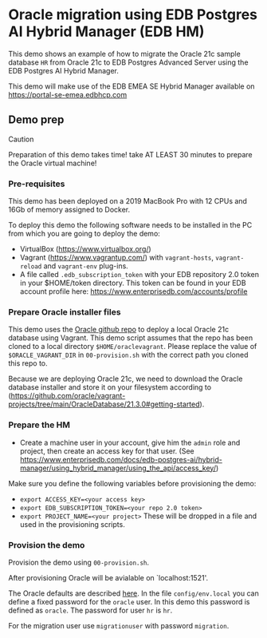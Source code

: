# Oracle migration using EDB Postgres AI Hybrid Manager (EDB HM)

This demo shows an example of how to migrate the Oracle 21c sample database `HR` from Oracle 21c to EDB Postgres Advanced Server using the EDB Postgres AI Hybrid Manager.

This demo will make use of the EDB EMEA SE Hybrid Manager available on https://portal-se-emea.edbhcp.com

## Demo prep
> [!CAUTION]
> Preparation of this demo takes time! take AT LEAST 30 minutes to prepare the Oracle virtual machine!

### Pre-requisites
This demo has been deployed on a 2019 MacBook Pro with 12 CPUs and 16Gb of memory assigned to Docker.

To deploy this demo the following software needs to be installed in the PC from which you are going to deploy the demo:
- VirtualBox (https://www.virtualbox.org/)
- Vagrant (https://www.vagrantup.com/) with `vagrant-hosts`, `vagrant-reload` and `vagrant-env` plug-ins.
- A file called `.edb_subscription_token` with your EDB repository 2.0 token in your $HOME/token directory. This token can be found in your EDB account profile here: https://www.enterprisedb.com/accounts/profile

### Prepare Oracle installer files
This demo uses the [Oracle github repo](https://github.com/oracle/vagrant-projects/tree/main) to deploy a local Oracle 21c database using Vagrant. This demo script assumes that the repo has been cloned to a local directory `$HOME/oraclevagrant`. Please replace the value of `$ORACLE_VAGRANT_DIR` in `00-provision.sh` with the correct path you cloned this repo to.

Because we are deploying Oracle 21c, we need to download the Oracle database installer and store it on your filesystem according to (https://github.com/oracle/vagrant-projects/tree/main/OracleDatabase/21.3.0#getting-started).

### Prepare the HM
- Create a machine user in your account, give him the `admin` role and project, then create an access key for that user. (See https://www.enterprisedb.com/docs/edb-postgres-ai/hybrid-manager/using_hybrid_manager/using_the_api/access_key/)

Make sure you define the following variables before provisioning the demo:
- `export ACCESS_KEY=<your access key>`
- `export EDB_SUBSCRIPTION_TOKEN=<your repo 2.0 token>`
- `export PROJECT_NAME=<your project>`
These will be dropped in a file and used in the provisioning scripts.

### Provision the demo
Provision the demo using `00-provision.sh`.

After provisioning Oracle will be avialable on `localhost:1521'.

The Oracle defaults are described [here](https://github.com/oracle/vagrant-projects/tree/main/OracleDatabase/21.3.0#oracle-database-parameters). In the file `config/env.local` you can define a fixed password for the `oracle` user. In this demo this password is defined as `oracle`. The password for user `hr` is `hr`.

For the migration user use `migrationuser` with password `migration`.

